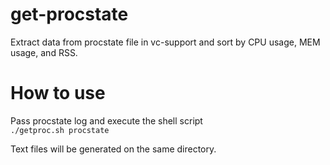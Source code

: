 # get-procstate
Extract data from procstate file in vc-support and sort by CPU usage, MEM usage, and RSS.

# How to use
Pass procstate log and execute the shell script  
`./getproc.sh procstate`

Text files will be generated on the same directory.
